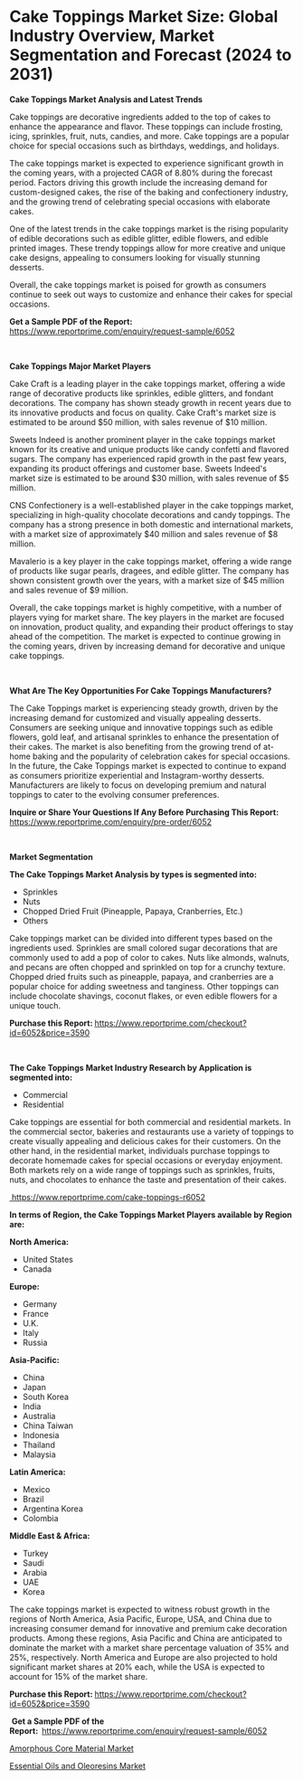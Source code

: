 <p><h1>Cake Toppings Market Size: Global Industry Overview, Market Segmentation and Forecast (2024 to 2031)</h1></p><p><strong>Cake Toppings Market Analysis and Latest Trends</strong></p>
<p><p>Cake toppings are decorative ingredients added to the top of cakes to enhance the appearance and flavor. These toppings can include frosting, icing, sprinkles, fruit, nuts, candies, and more. Cake toppings are a popular choice for special occasions such as birthdays, weddings, and holidays.</p><p>The cake toppings market is expected to experience significant growth in the coming years, with a projected CAGR of 8.80% during the forecast period. Factors driving this growth include the increasing demand for custom-designed cakes, the rise of the baking and confectionery industry, and the growing trend of celebrating special occasions with elaborate cakes.</p><p>One of the latest trends in the cake toppings market is the rising popularity of edible decorations such as edible glitter, edible flowers, and edible printed images. These trendy toppings allow for more creative and unique cake designs, appealing to consumers looking for visually stunning desserts.</p><p>Overall, the cake toppings market is poised for growth as consumers continue to seek out ways to customize and enhance their cakes for special occasions.</p></p>
<p><strong>Get a Sample PDF of the Report:&nbsp;</strong> <a href="https://www.reportprime.com/enquiry/request-sample/6052">https://www.reportprime.com/enquiry/request-sample/6052</a></p>
<p>&nbsp;</p>
<p><strong>Cake Toppings Major Market Players</strong></p>
<p><p>Cake Craft is a leading player in the cake toppings market, offering a wide range of decorative products like sprinkles, edible glitters, and fondant decorations. The company has shown steady growth in recent years due to its innovative products and focus on quality. Cake Craft's market size is estimated to be around $50 million, with sales revenue of $10 million.</p><p>Sweets Indeed is another prominent player in the cake toppings market known for its creative and unique products like candy confetti and flavored sugars. The company has experienced rapid growth in the past few years, expanding its product offerings and customer base. Sweets Indeed's market size is estimated to be around $30 million, with sales revenue of $5 million.</p><p>CNS Confectionery is a well-established player in the cake toppings market, specializing in high-quality chocolate decorations and candy toppings. The company has a strong presence in both domestic and international markets, with a market size of approximately $40 million and sales revenue of $8 million.</p><p>Mavalerio is a key player in the cake toppings market, offering a wide range of products like sugar pearls, dragees, and edible glitter. The company has shown consistent growth over the years, with a market size of $45 million and sales revenue of $9 million.</p><p>Overall, the cake toppings market is highly competitive, with a number of players vying for market share. The key players in the market are focused on innovation, product quality, and expanding their product offerings to stay ahead of the competition. The market is expected to continue growing in the coming years, driven by increasing demand for decorative and unique cake toppings.</p></p>
<p>&nbsp;</p>
<p><strong>What Are The Key Opportunities For Cake Toppings Manufacturers?</strong></p>
<p><p>The Cake Toppings market is experiencing steady growth, driven by the increasing demand for customized and visually appealing desserts. Consumers are seeking unique and innovative toppings such as edible flowers, gold leaf, and artisanal sprinkles to enhance the presentation of their cakes. The market is also benefiting from the growing trend of at-home baking and the popularity of celebration cakes for special occasions. In the future, the Cake Toppings market is expected to continue to expand as consumers prioritize experiential and Instagram-worthy desserts. Manufacturers are likely to focus on developing premium and natural toppings to cater to the evolving consumer preferences.</p></p>
<p><strong>Inquire or Share Your Questions If Any Before Purchasing This Report:</strong> <a href="https://www.reportprime.com/enquiry/pre-order/6052">https://www.reportprime.com/enquiry/pre-order/6052</a></p>
<p>&nbsp;</p>
<p><strong>Market Segmentation</strong></p>
<p><strong>The Cake Toppings Market Analysis by types is segmented into:</strong></p>
<p><ul><li>Sprinkles</li><li>Nuts</li><li>Chopped Dried Fruit (Pineapple, Papaya, Cranberries, Etc.)</li><li>Others</li></ul></p>
<p><p>Cake toppings market can be divided into different types based on the ingredients used. Sprinkles are small colored sugar decorations that are commonly used to add a pop of color to cakes. Nuts like almonds, walnuts, and pecans are often chopped and sprinkled on top for a crunchy texture. Chopped dried fruits such as pineapple, papaya, and cranberries are a popular choice for adding sweetness and tanginess. Other toppings can include chocolate shavings, coconut flakes, or even edible flowers for a unique touch.</p></p>
<p><strong>Purchase this Report:&nbsp;</strong><a href="https://www.reportprime.com/checkout?id=6052&price=3590">https://www.reportprime.com/checkout?id=6052&price=3590</a></p>
<p>&nbsp;</p>
<p><strong>The Cake Toppings Market Industry Research by Application is segmented into:</strong></p>
<p><ul><li>Commercial</li><li>Residential</li></ul></p>
<p><p>Cake toppings are essential for both commercial and residential markets. In the commercial sector, bakeries and restaurants use a variety of toppings to create visually appealing and delicious cakes for their customers. On the other hand, in the residential market, individuals purchase toppings to decorate homemade cakes for special occasions or everyday enjoyment. Both markets rely on a wide range of toppings such as sprinkles, fruits, nuts, and chocolates to enhance the taste and presentation of their cakes.</p></p>
<p><a href="https://www.reportprime.com/cake-toppings-r6052">&nbsp;https://www.reportprime.com/cake-toppings-r6052</a></p>
<p><strong>In terms of Region, the Cake Toppings Market Players available by Region are:</strong></p>
<p>
    <p> <strong> North America: </strong>
        <ul>
            <li>United States</li>
            <li>Canada</li>
        </ul>
        </p> 
    <p> <strong> Europe: </strong>
        <ul>
            <li>Germany</li>
            <li>France</li>
            <li>U.K.</li>
            <li>Italy</li>
            <li>Russia</li>
        </ul>
        </p> 
    <p> <strong> Asia-Pacific: </strong>
        <ul>
            <li>China</li>
            <li>Japan</li>
            <li>South Korea</li>
            <li>India</li>
            <li>Australia</li>
            <li>China Taiwan</li>
            <li>Indonesia</li>
            <li>Thailand</li>
            <li>Malaysia</li>
        </ul>
        </p> 
    <p> <strong> Latin America: </strong>
        <ul>
            <li>Mexico</li>
            <li>Brazil</li>
            <li>Argentina Korea</li>
            <li>Colombia</li>
        </ul>
        </p> 
    <p> <strong> Middle East & Africa: </strong>
        <ul>
            <li>Turkey</li>
            <li>Saudi</li>
            <li>Arabia</li>
            <li>UAE</li>
            <li>Korea</li>
        </ul>
    </p>
    </p>
<p><p>The cake toppings market is expected to witness robust growth in the regions of North America, Asia Pacific, Europe, USA, and China due to increasing consumer demand for innovative and premium cake decoration products. Among these regions, Asia Pacific and China are anticipated to dominate the market with a market share percentage valuation of 35% and 25%, respectively. North America and Europe are also projected to hold significant market shares at 20% each, while the USA is expected to account for 15% of the market share.</p></p>
<p><strong>Purchase this Report: </strong><a href="https://www.reportprime.com/checkout?id=6052&price=3590">https://www.reportprime.com/checkout?id=6052&price=3590</a></p>
<p>&nbsp;<strong>Get a Sample PDF of the Report:&nbsp;&nbsp;</strong><a href="https://www.reportprime.com/enquiry/request-sample/6052">https://www.reportprime.com/enquiry/request-sample/6052</a></p>
<p><strong></strong></p>
<p><p><a href="https://gentle-editor-9db.notion.site/Amorphous-Core-Material-Market-Centers-on-Aspects-such-as-Market-Growth-Market-Share-Market-Opport-5c6a00c22fe14954bc94f596a253be3e">Amorphous Core Material Market</a></p><p><a href="https://frill-swim-3cd.notion.site/Essential-Oils-and-Oleoresins-Market-Furnish-Information-about-Market-Size-Market-Share-Market-Dyn-a2d018740efc45388d1d6923f82ed5a9">Essential Oils and Oleoresins Market</a></p></p>